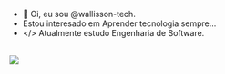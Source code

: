 - 👋 Oi, eu sou @wallisson-tech.
-  Estou interesado em Aprender tecnologia sempre...
- </> Atualmente estudo Engenharia de Software.

<html>
<div style="display: inline_block"><br/>
   <img align="center" heigth="40" width"60" src="https://cdn.jsdelivr.net/gh/devicons/devicon/icons/html5/html5-original.svg" />
</div>
<html/>

